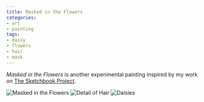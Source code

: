 ```yaml
---
title: Masked in the Flowers
categories:
- art
- painting
tags:
- daisy
- flowers
- hair
- mask
---
```


_Masked in the Flowers_ is another experimental painting inspired by my work on [The Sketchbook Project](/sketch/great-hopes-and-massive-failures.html).

![Masked in the Flowers](/blog/old-uploads/2012/05/Daisy.jpg)
![Detail of Hair](/blog/old-uploads/2012/05/Daisy2.jpg)
![Daisies](/blog/old-uploads/2012/05/Daisy3.jpg)
